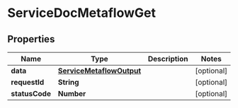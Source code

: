 

# ServiceDocMetaflowGet


## Properties

| Name | Type | Description | Notes |
|------------ | ------------- | ------------- | -------------|
|**data** | [**ServiceMetaflowOutput**](ServiceMetaflowOutput.md) |  |  [optional] |
|**requestId** | **String** |  |  [optional] |
|**statusCode** | **Number** |  |  [optional] |



